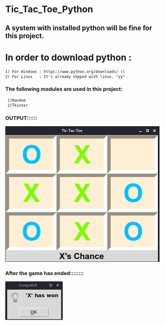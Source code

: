 # Tic_Tac_Toe_Python
## A system with installed python will be fine for this project.
  # In order to download python :
    1) For Windows : https://www.python.org/downloads/ ()
    2) For Linux   : It's already shpped with linux. "yy"

### The following modules are used in this project:
     1)Random
     2)Tkinter
### OUTPUT::::::

![Screenshot](tic.png)

### After the game has ended::::::::
![Screenshot](tic_2.png)

